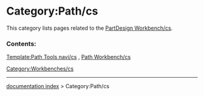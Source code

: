 # Category:Path/cs
This category lists pages related to the [PartDesign Workbench/cs](PartDesign_Workbench/cs.md).

### Contents:

[Template:Path Tools navi/cs](Template:Path_Tools_navi/cs.md) , [Path Workbench/cs](Path_Workbench/cs.md)

[Category:Workbenches/cs](Category:Workbenches/cs.md)

---
[documentation index](../README.md) > Category:Path/cs
